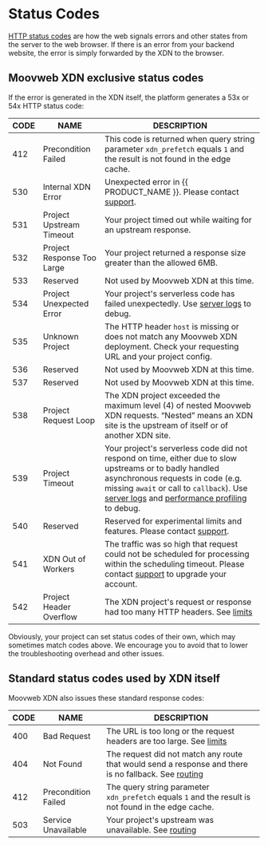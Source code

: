 # Status Codes

[HTTP status codes](https://en.wikipedia.org/wiki/List_of_HTTP_status_codes) are how the web signals errors and other states from the server to the web browser. If there is an error from your backend website, the error is simply forwarded by the XDN to the browser.

## Moovweb XDN exclusive status codes

If the error is generated in the XDN itself, the platform generates a 53x or 54x HTTP status code:

| CODE | NAME                       | DESCRIPTION                                                                                                                                                                                                                                                                                         |
| ---- | -------------------------- | --------------------------------------------------------------------------------------------------------------------------------------------------------------------------------------------------------------------------------------------------------------------------------------------------- |
| 412  | Precondition Failed        | This code is returned when query string parameter `xdn_prefetch` equals `1` and the result is not found in the edge cache.                                                                                                                                                                          |
| 530  | Internal XDN Error         | Unexpected error in {{ PRODUCT_NAME }}. Please contact [support](https://help.moovweb.com).                                                                                                                                                                                                         |
| 531  | Project Upstream Timeout   | Your project timed out while waiting for an upstream response.                                                                                                                                                                                                                                      |
| 532  | Project Response Too Large | Your project returned a response size greater than the allowed 6MB.                                                                                                                                                                                                                                 |
| 533  | Reserved                   | Not used by Moovweb XDN at this time.                                                                                                                                                                                                                                                               |
| 534  | Project Unexpected Error   | Your project's serverless code has failed unexpectedly. Use [server logs](/guides/logs#section_server_logs) to debug.                                                                                                                                                                               |
| 535  | Unknown Project            | The HTTP header `host` is missing or does not match any Moovweb XDN deployment. Check your requesting URL and your project config.                                                                                                                                                                  |
| 536  | Reserved                   | Not used by Moovweb XDN at this time.                                                                                                                                                                                                                                                               |
| 537  | Reserved                   | Not used by Moovweb XDN at this time.                                                                                                                                                                                                                                                               |
| 538  | Project Request Loop       | The XDN project exceeded the maximum level (4) of nested Moovweb XDN requests. “Nested” means an XDN site is the upstream of itself or of another XDN site.                                                                                                                                         |
| 539  | Project Timeout            | Your project's serverless code did not respond on time, either due to slow upstreams or to badly handled asynchronous requests in code (e.g. missing `await` or call to `callback`). Use [server logs](/guides/logs#section_server_logs) and [performance profiling](/guides/performance) to debug. |
| 540  | Reserved                   | Reserved for experimental limits and features. Please contact [support](https://help.moovweb.com).                                                                                                                                                                                                  |
| 541  | XDN Out of Workers         | The traffic was so high that request could not be scheduled for processing within the scheduling timeout. Please contact [support](/guides/support) to upgrade your account.                                                                                                                        |
| 542  | Project Header Overflow    | The XDN project's request or response had too many HTTP headers. See [limits](/guides/limits)                                                                                                                                                                                                       |

Obviously, your project can set status codes of their own, which may sometimes match codes above. We encourage you to avoid that to lower the troubleshooting overhead and other issues.

## Standard status codes used by XDN itself

Moovweb XDN also issues these standard response codes:

| CODE | NAME                | DESCRIPTION                                                                                                     |
| ---- | ------------------- | --------------------------------------------------------------------------------------------------------------- |
| 400  | Bad Request         | The URL is too long or the request headers are too large. See [limits](limits)                                  |
| 404  | Not Found           | The request did not match any route that would send a response and there is no fallback. See [routing](routing) |
| 412  | Precondition Failed | The query string parameter `xdn_prefetch` equals `1` and the result is not found in the edge cache.             |
| 503  | Service Unavailable | Your project's upstream was unavailable. See [routing](routing)                                                 |

